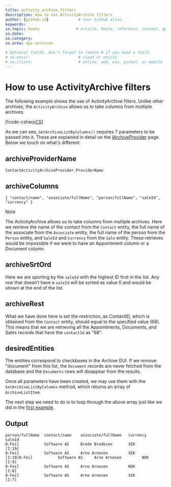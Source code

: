 ```yaml
---
title: activity_archive_filters 
description: How to use ActivityArchive filters
author: {github-id}             # Your GitHub alias.
keywords: 
so.topic: howto                # article, howto, reference, concept, guide
so.date:
so.category: 
so.area: api-services

# Optional fields. Don't forget to remove # if you need a field.
# so.envir:                     # cloud or onsite
# so.client:                    # online, web, win, pocket, or mobile
---
```


# How to use ActivityArchive filters

The following example shows the use of ActivityArchive filters. Unlike other archives, the `ActivityArchive` allows us to take columns from multiple archives.

[!code-csharp[CS](includes/iarchiveagent-contact.cs)]

As we can see, `GetArchiveListByColumns()` requires 7 parameters to be passed into it. These are explained in detail on the [IArchiveProvider][1] page. Below we touch on what's different.

## archiveProviderName

`ContactActivityArchiveProvider.ProviderName`

## archiveColumns

`{ "contact/name", "associate/fullName", "person/fullName", "saleId", "currency" }`

>[!NOTE]
> The ActivityArchive allows us to take columns from multiple archives. Here we retrieve the name of the contact from the `Contact` entity, the full name of the associate from the `Associate` entity, the full name of the person from the `Person` entity, and `SaleId` and `Currency` from the `Sale` entity. These retrieves would be impossible if we were to have an Appointment column or a Document column.

## archiveSrtOrd

Here we are sporting by the `saleId` with the highest ID first in the list. Any row that doesn’t have a `saleId` will be sorted as value 0 and would be shown at the end of the list.

## archiveRest

What we have done here is set the restriction, as ContactID, which is obtained from the `Contact` entity, should equal to the specified value (68). This means that we are retrieving all the Appointments, Documents, and Sales records that have the `contactId` as "68".

## desiredEntities

The entities correspond to checkboxes in the Archive GUI. If we remove "document" from this list, the `Document` records are never fetched from the database and the `Documents` rows will disappear from the results.

Once all parameters have been created, we may use them with the `GetArchiveListByColumns` method, which returns an array of `ArchiveListItem`.

The next step we need to do is to loop through the above array just like we did in the [first example][1].

## Output

```text
person/fullName  contact/name    associate/fullName   currency    saleId
0-Feil           Software AS     Brede Bredesen       SEK         [I:19]
0-Feil           Software AS     Arne Arnesen         SEK         [I:10]0-Feil           Software AS     Arne Arnesen         NOK         [I:9]
0-Feil           Software AS     Arne Arnesen         NOK         [I:8]
0-Feil           Software AS     Arne Arnesen         SEK         [I:7]
```

<!-- Referenced links -->
[1]: iarchiveagent.md
